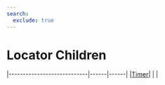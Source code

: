 ```yaml
---
search:
  exclude: true
---
```


<h1 class="heading"><span class="name">Locator Children</span></h1>

|----------------------------|------|------|
|[Timer](../objects/timer.md)|&nbsp;|&nbsp;|
